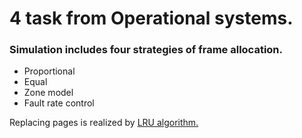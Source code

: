 # 4 task from Operational systems.
### Simulation includes four strategies of frame allocation. ###
* Proportional
* Equal
* Zone model
* Fault rate control

Replacing pages is realized by [LRU algorithm.](https://www.geeksforgeeks.org/program-for-least-recently-used-lru-page-replacement-algorithm/) 
